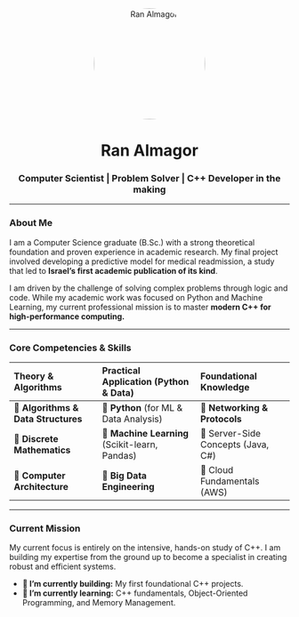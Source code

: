 <div align="center">
  <img src="https://avatars.githubusercontent.com/u/171186804?v=4" alt="Ran Almagor" width="200" height="200" style="border-radius:50%;"/>
  <h1><b>Ran Almagor</b></h1>
  <h3>Computer Scientist | Problem Solver | C++ Developer in the making</h3>
</div>

---

### **About Me**

I am a Computer Science graduate (B.Sc.) with a strong theoretical foundation and proven experience in academic research. My final project involved developing a predictive model for medical readmission, a study that led to **Israel’s first academic publication of its kind**.

I am driven by the challenge of solving complex problems through logic and code. While my academic work was focused on Python and Machine Learning, my current professional mission is to master **modern C++ for high-performance computing.**

---

### **Core Competencies & Skills**

| Theory & Algorithms | Practical Application (Python & Data) | Foundational Knowledge |
| :--- | :--- | :--- |
| 🔹 **Algorithms & Data Structures** | 🔹 **Python** (for ML & Data Analysis) | 🔹 **Networking & Protocols** |
| 🔹 **Discrete Mathematics** | 🔹 **Machine Learning** (Scikit-learn, Pandas) | 🔹 Server-Side Concepts (Java, C#) |
| 🔹 **Computer Architecture** | 🔹 **Big Data Engineering** | 🔹 Cloud Fundamentals (AWS) |

---

### **Current Mission**

My current focus is entirely on the intensive, hands-on study of C++. I am building my expertise from the ground up to become a specialist in creating robust and efficient systems.

* **🔭 I’m currently building:** My first foundational C++ projects.
* **🌱 I’m currently learning:** C++ fundamentals, Object-Oriented Programming, and Memory Management.

